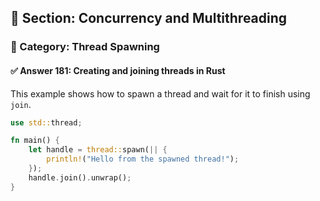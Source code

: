 ## 📘 Section: Concurrency and Multithreading  
### 🔹 Category: Thread Spawning  
#### ✅ Answer 181: Creating and joining threads in Rust

This example shows how to spawn a thread and wait for it to finish using `join`.

```rust
use std::thread;

fn main() {
    let handle = thread::spawn(|| {
        println!("Hello from the spawned thread!");
    });
    handle.join().unwrap();
}
```
